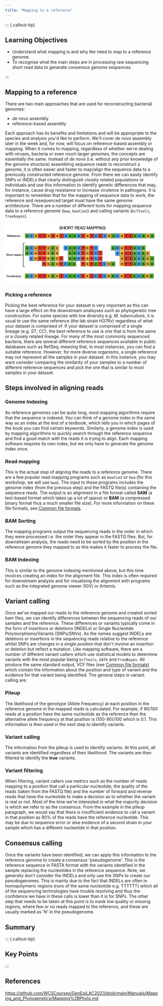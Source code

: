```yaml
---
title: "Mapping to a reference"
---
```


::: {.callout-tip}
## Learning Objectives

- Understand what mapping is and why the need to map to a reference genome.
- To recognise what the main steps are in processing raw sequencing short read data to generate consensus genome sequences.

:::

## Mapping to a reference

There are two main approaches that are used for reconstructing bacterial genomes:

- *de novo* assembly
- reference-based assembly

Each approach has its benefits and limitations and will be appropriate to the species and analysis you'd like to perform.  We'll cover *de novo* assembly later in the week and, for now, will focus on reference-based assembly or mapping.  When it comes to mapping, regardless of whether we're dealing with viruses, bacteria or even much larger genomes, the concepts are essentially the same. Instead of *de novo* (i.e. without any prior knowledge of the genome structure) assembling sequence reads to reconstruct a genome, it is often easier and faster to map/align the sequence data to a previously constructed reference genome.  From there we can easily identify SNPs or INDELs that clearly distinguish closely related populations or individuals and use this information to identify genetic differences that may, for instance, cause drug resistance or increase virulence in pathogens.  It is important to remember that for the mapping of sequence data to work, the reference and resequenced target must have the same genome architecture.  There are a number of different tools for mapping sequence data to a reference genome (`bwa`, `bowtie2`) and calling variants (`bcftools`, `freebayes`).   

![Mapping: Consensus Assembly](images/mapping_consensus.png)

### Picking a reference

Picking the best reference for your dataset is very important as this can have a large effect on the downstream analsyses such as phylogenetic tree construction. For some species with low diversity e.g. _M. tuberculosis_, it is usual to use the same reference (the lab strain H37Rv) regardless of what your dataset is comprised of. If your dataset is comprised of a single lineage (e.g. ST, CC), the best reference to use is one that is from the same or a closely related lineage.  For many of the most commonly sequenced bacteria, there are several different reference sequences available in public databases such as RefSeq, meaning that, in most instances, you can find a suitable reference.  However, for more diverse organisms, a single reference may not represent all the samples in your dataset.  In this instance, you may want consider comparing the similarity of your samples to a number of different reference sequences and pick the one that is similar to most samples in your dataset.

## Steps involved in aligning reads

### Genome Indexing 
As reference genomes can be quite long, most mapping algorithms require that the sequence is indexed. You can think of a genome index in the same way as an index at the end of a textbook, which tells you in which pages of the book you can find certain keywords. Similarly, a genome index is used by mapping algorithms to quickly search through the reference sequence and find a good match with the reads it is trying to align. Each mapping software requires its own index, but we only have to generate the genome index once. 

### Read mapping 
This is the actual step of aligning the reads to a reference genome. There are a few popular read mapping programs such as `bowtie2` or `bwa` (for this workshop, we will use `bwa`). The input to these programs includes the genome index (from the previous step) and the FASTQ file(s) containing the sequence reads. The output is an alignment in a file format called **SAM** (a text-based format which takes up a lot of space) or **BAM** (a compressed binary format thus a much smaller file size). For more information on these file formats, see [Common file formats](appendices/01-file_formats.md).

### BAM Sorting
The mapping programs output the sequencing reads in the order in which they were processed i.e. the order they appear in the FASTQ files. But, for downstream analysis, the reads need to be sorted by the position in the reference genome they mapped to as this makes it faster to process the file. 

### BAM Indexing  
This is similar to the genome indexing mentioned above, but this time involces creating an index for the alignment file. This index is often required for downstream analysis and for visualising the alignment with programs such as the integrated genome viewer (IGV) or Artemis. 

## Variant calling

Once we've mapped our reads to the reference genome and created sorted bam files, we can identify differences between the sequencing reads of our samples and the reference.  These differences or variants typically come in the form of insertions or deletions (INDELs) or Single Nucleotide Polymorphisms/Variants (SNPs/SNVs). As the names suggest INDELs are deletions or insertions in the sequencing reads relative to the reference whilst SNPs are changes in a single position that don't involve an insertion or deletion but reflect a mutation.  Like mapping software, there are a number of different variant callers which use statistical models to determine variants with the most popular being `bcftools`, `GATK` and `FreeBayes`.  All produce the same standard output, VCF files (see [Common file formats](appendices/01-file_formats.md)) which contain the information about the position and type of variant and the evidence for that variant being identified.  The general steps in variant calling are:

### Pileup
The likelihood of the genotype (Allele Frequency) at each position in the reference genome in the mapped reads is calculated.  For example, if 90/100 reads at a position have the same nucleotide as the reference then the alternative allele frequency at that position is (100-90)/100 which is 0.1. This information is then used in the next step to identify variants.

### Variant calling
The information from the pileup is used to identify variants. At this point, all variants are identified regardless of their likelihood.  The variants are then filtered to identify the **true** variants.

### Variant filtering
When filtering, variant callers use metrics such as the number of reads mapping to a position that call a particular nucleotide, the quality of the reads (taken from the FASTQ file) and the number of forward and reverse reads that have the nucleotide to make a decision as to whether the variant is real or not.  Most of the time we're interested in what the majority decision is which we refer to as the consensus.  From the example in the pileup paragraph, we would say that there is insufficient evidence to call a variant in that position as 90% of the reads have the reference nucleotide. This may be due to sequence error or else evidence of a second strain in your sample which has a different nucleotide in that position.

## Consensus calling
Once the variants have been identified, we can apply this information to the reference genome to create a consensus 'pseudogenome'. This is the reference sequence in FASTA format with the variants identified in the sample replacing the nucleotides in the reference sequence. Note, we generally don't consider the INDELs and only use the SNPs to create our pseudogenomes.  This is mainly due to the fact that INDELs are often in homopolymeric regions (runs of the same nucleotide e.g. TTTTTT) which all of the sequencing technologies have trouble resolving and thus the confidence we have in these calls is lower than it is for SNPs.  The other step that needs to be taken at this point is to mask low quality or missing regions, where few or no reads mapped to the reference, and these are usually marked as 'N' in the pseudogenome.

## Summary

::: {.callout-tip}
## Key Points

:::

## References

https://github.com/WCSCourses/GenEpiLAC2023/blob/main/Manuals/Mapping_and_Phylogenetics/Mapping%2BPhylo.md